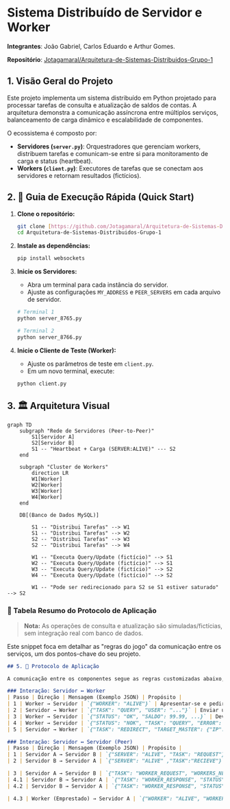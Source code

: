 # Sistema Distribuído de Servidor e Worker

**Integrantes**: João Gabriel, Carlos Eduardo e Arthur Gomes.

**Repositório**: [Jotagamaral/Arquitetura-de-Sistemas-Distribuidos-Grupo-1](https://github.com/Jotagamaral/Arquitetura-de-Sistemas-Distribuidos-Grupo-1)

## 1. Visão Geral do Projeto

Este projeto implementa um sistema distribuído em Python projetado para processar tarefas de consulta e atualização de saldos de contas. A arquitetura demonstra a comunicação assíncrona entre múltiplos serviços, balanceamento de carga dinâmico e escalabilidade de componentes.

O ecossistema é composto por:
* **Servidores (`server.py`)**: Orquestradores que gerenciam workers, distribuem tarefas e comunicam-se entre si para monitoramento de carga e status (heartbeat).
* **Workers (`client.py`)**: Executores de tarefas que se conectam aos servidores e retornam resultados (fictícios).

## 2. 🚀 Guia de Execução Rápida (Quick Start)

1.  **Clone o repositório:**
    ```bash
    git clone [https://github.com/Jotagamaral/Arquitetura-de-Sistemas-Distribuidos-Grupo-1.git](https://github.com/Jotagamaral/Arquitetura-de-Sistemas-Distribuidos-Grupo-1.git)
    cd Arquitetura-de-Sistemas-Distribuidos-Grupo-1
    ```

2.  **Instale as dependências:**
    ```bash
    pip install websockets
    ```

3.  **Inicie os Servidores:**
    * Abra um terminal para cada instância do servidor.
    * Ajuste as configurações `MY_ADDRESS` e `PEER_SERVERS` em cada arquivo de servidor.
    ```bash
    # Terminal 1
    python server_8765.py

    # Terminal 2
    python server_8766.py
    ```

5.  **Inicie o Cliente de Teste (Worker):**
    * Ajuste os parâmetros de teste em `client.py`.
    * Em um novo terminal, execute:
    ```bash
    python client.py
    ```

## 3. 🏛️ Arquitetura Visual

```mermaid
graph TD
    subgraph "Rede de Servidores (Peer-to-Peer)"
        S1[Servidor A]
        S2[Servidor B]
        S1 -- "Heartbeat + Carga (SERVER:ALIVE)" --- S2
    end

    subgraph "Cluster de Workers"
        direction LR
        W1[Worker]
        W2[Worker]
        W3[Worker]
        W4[Worker]
    end

    DB[(Banco de Dados MySQL)]

        S1 -- "Distribui Tarefas" --> W1
        S1 -- "Distribui Tarefas" --> W2
        S2 -- "Distribui Tarefas" --> W3
        S2 -- "Distribui Tarefas" --> W4

        W1 -- "Executa Query/Update (fictício)" --> S1
        W2 -- "Executa Query/Update (fictício)" --> S1
        W3 -- "Executa Query/Update (fictício)" --> S2
        W4 -- "Executa Query/Update (fictício)" --> S2

        W1 -- "Pode ser redirecionado para S2 se S1 estiver saturado" --> S2
```
### 📡 Tabela Resumo do Protocolo de Aplicação

> **Nota:** As operações de consulta e atualização são simuladas/fictícias, sem integração real com banco de dados.

Este snippet foca em detalhar as "regras do jogo" da comunicação entre os serviços, um dos pontos-chave do seu projeto.

```markdown
## 5. 📡 Protocolo de Aplicação

A comunicação entre os componentes segue as regras customizadas abaixo, utilizando JSON sobre WebSocket/TCP.

### Interação: Servidor ↔ Worker
| Passo | Direção | Mensagem (Exemplo JSON) | Propósito |
| 1 | Worker → Servidor | `{"WORKER": "ALIVE"}` | Apresentar-se e pedir tarefa. |
| 2 | Servidor → Worker | `{"TASK": "QUERY", "USER": "..."}` | Enviar uma tarefa de consulta. |
| 3 | Worker → Servidor | `{"STATUS": "OK", "SALDO": 99.99, ...}` | Devolver o resultado com sucesso. |
| 4 | Worker → Servidor | `{"STATUS": "NOK", "TASK": "QUERY", "ERROR": "User not found"}` | Informar que a execução da tarefa falhou.|
| 5 | Servidor → Worker | `{"TASK": "REDIRECT", "TARGET_MASTER": {"IP": "...", "PORT": ...}, "HOME_MASTER": {"IP": "...", "PORT": ...}, "FAILOVER_LIST": [...]}` | Comando de Empréstimo: O Servidor "Pai" ordena que o Worker se conecte a um TARGET_MASTER temporário.| 

### Interação: Servidor ↔ Servidor (Peer)
| Passo | Direção | Mensagem (Exemplo JSON) | Propósito |
| 1 | Servidor A → Servidor B | `{"SERVER": "ALIVE", "TASK": "REQUEST"}` | Enviar um sinal de vida (heartbeat). |
| 2 | Servidor B → Servidor A | `{"SERVER": "ALIVE" ,"TASK":"RECIEVE"}` | Recebe um sinal de vida (heartbeat). |

| 3 | Servidor A → Servidor B | `{"TASK": "WORKER_REQUEST", "WORKERS_NEEDED": 5}` | Enviar um pedido de trabalhadores emprestado. |
| 4.1 | Servidor B → Servidor A | `{"TASK": "WORKER_RESPONSE", "STATUS": "ACK", "MASTER":"UUID",  "WORKERS": ["WORKER_UUID": ...] }` | Enviar uma resposta positiva de pedido de trabalhadores emprestado. |
| 4.2 | Servidor B → Servidor A | `{"TASK": "WORKER_RESPONSE", "STATUS": "NACK",  "WORKERS": [] }` | Enviar uma resposta negativa de pedido de trabalhadores emprestado. |

| 4.3 | Worker (Emprestado) → Servidor A | `{"WORKER": "ALIVE", "WORKER_UUID":"..."}` | Worker emprestado envia uma conexão para o servidor saturado. |
